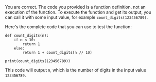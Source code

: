  
You are correct. The code you provided is a function definition, not an execution of the function. To execute the function and get its output, you can call it with some input value, for example `count_digits(123456789)`.

Here's the complete code that you can use to test the function:
```
def count_digits(n):
    if n < 10:
        return 1
    else:
        return 1 + count_digits(n // 10)

print(count_digits(123456789))
```
This code will output `9`, which is the number of digits in the input value `123456789`.